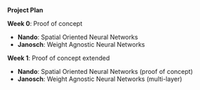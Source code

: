 **Project Plan**

**Week 0**: Proof of concept
- **Nando**: Spatial Oriented Neural Networks
- **Janosch**: Weight Agnostic Neural Networks

**Week 1**: Proof of concept extended
- **Nando**: Spatial Oriented Neural Networks (proof of concept)
- **Janosch**: Weight Agnostic Neural Networks (multi-layer)
